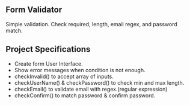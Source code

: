 ## Form Validator 
Simple validation. Check required, length, email regex, and password match.

## Project Specifications

- Create form User Interface.
- Show error messages when condition is not enough.
- checkInvalid() to accept array of inputs.
- checkUserName() & checkPassword() to check min and max length.
- checkEmail() to validate email with regex.(regular expression)
- checkConfirm() to match password & confirm password.